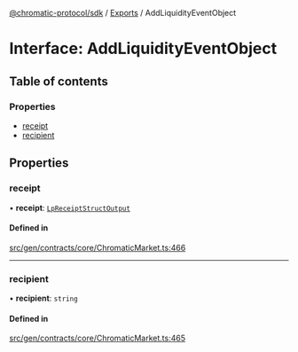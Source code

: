 [@chromatic-protocol/sdk](../README.md) / [Exports](../modules.md) / AddLiquidityEventObject

# Interface: AddLiquidityEventObject

## Table of contents

### Properties

- [receipt](AddLiquidityEventObject.md#receipt)
- [recipient](AddLiquidityEventObject.md#recipient)

## Properties

### receipt

• **receipt**: [`LpReceiptStructOutput`](../modules.md#lpreceiptstructoutput)

#### Defined in

[src/gen/contracts/core/ChromaticMarket.ts:466](https://github.com/chromatic-protocol/sdk/blob/ff89bc3/src/gen/contracts/core/ChromaticMarket.ts#L466)

___

### recipient

• **recipient**: `string`

#### Defined in

[src/gen/contracts/core/ChromaticMarket.ts:465](https://github.com/chromatic-protocol/sdk/blob/ff89bc3/src/gen/contracts/core/ChromaticMarket.ts#L465)
